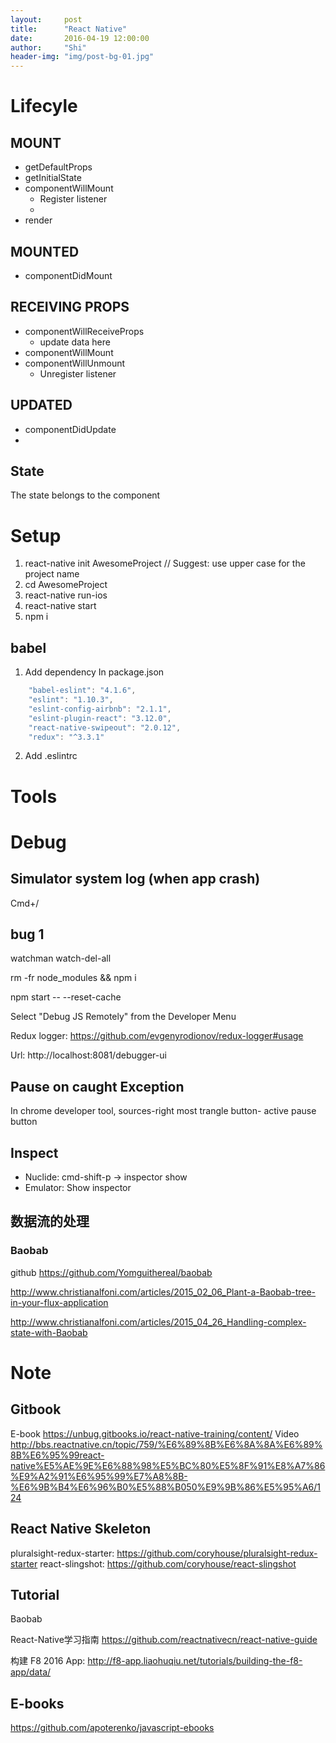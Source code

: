 ```yaml
---
layout:     post
title:      "React Native"
date:       2016-04-19 12:00:00
author:     "Shi"
header-img: "img/post-bg-01.jpg"
---
```


# Lifecyle

## MOUNT
- getDefaultProps
- getInitialState
- componentWillMount
  - Register listener
  - 
- render

## MOUNTED
- componentDidMount

## RECEIVING PROPS
- componentWillReceiveProps
  - update data here
- componentWillMount
- componentWillUnmount
  - Unregister listener

## UPDATED
- componentDidUpdate
- 

## State 
The state belongs to the component




# Setup

1. react-native init AwesomeProject // Suggest: use upper case for the project name 
2. cd AwesomeProject
3. react-native run-ios
4. react-native start
5. npm i

## babel
1. Add dependency In package.json

```javascript
    "babel-eslint": "4.1.6",
    "eslint": "1.10.3",
    "eslint-config-airbnb": "2.1.1",
    "eslint-plugin-react": "3.12.0",
    "react-native-swipeout": "2.0.12",
    "redux": "^3.3.1"
```
2. Add .eslintrc

# Tools

# Debug
## Simulator system log (when app crash)
Cmd+/

## bug 1

watchman watch-del-all

rm -fr node_modules && npm i

npm start -- --reset-cache

Select "Debug JS Remotely" from the Developer Menu
 
Redux logger: https://github.com/evgenyrodionov/redux-logger#usage

Url: http://localhost:8081/debugger-ui

## Pause on caught Exception

In chrome developer tool, sources-right most trangle button- active pause button

## Inspect
- Nuclide: cmd-shift-p -> inspector show 
- Emulator: Show inspector


## 数据流的处理
### Baobab 

github https://github.com/Yomguithereal/baobab

http://www.christianalfoni.com/articles/2015_02_06_Plant-a-Baobab-tree-in-your-flux-application

http://www.christianalfoni.com/articles/2015_04_26_Handling-complex-state-with-Baobab

# Note

## Gitbook
E-book https://unbug.gitbooks.io/react-native-training/content/
Video http://bbs.reactnative.cn/topic/759/%E6%89%8B%E6%8A%8A%E6%89%8B%E6%95%99react-native%E5%AE%9E%E6%88%98%E5%BC%80%E5%8F%91%E8%A7%86%E9%A2%91%E6%95%99%E7%A8%8B-%E6%9B%B4%E6%96%B0%E5%88%B050%E9%9B%86%E5%95%A6/124

## React Native Skeleton

pluralsight-redux-starter: https://github.com/coryhouse/pluralsight-redux-starter
react-slingshot: https://github.com/coryhouse/react-slingshot

## Tutorial
Baobab 

React-Native学习指南 https://github.com/reactnativecn/react-native-guide

构建 F8 2016 App: http://f8-app.liaohuqiu.net/tutorials/building-the-f8-app/data/

## E-books
https://github.com/apoterenko/javascript-ebooks
